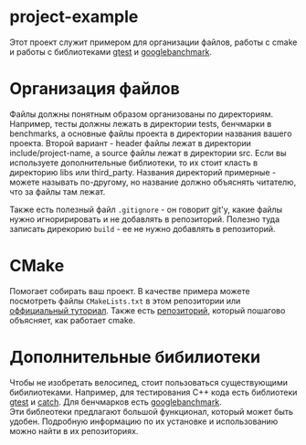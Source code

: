 # project-example

Этот проект служит примером для организации файлов, работы с cmake и работы с библиотеками [gtest](https://github.com/google/googletest) и [googlebanchmark](https://github.com/google/benchmark).

# Организация файлов
Файлы должны понятным образом организованы по директориям. Например, тесты должны лежать в директории tests, бенчмарки в benchmarks, а основные файлы проекта в директории названия вашего проекта. Второй вариант - header файлы лежат в директории include/project-name, а source файлы лежат в директории src. Если вы используете дополнительные библиотеки, то их стоит класть в директорию libs или third_party.
Названия директорий примерные - можете называть по-другому, но название должно объяснять читателю, что за файлы там лежат.

Также есть полезный файл `.gitignore` - он говорит git'у, какие файлы нужно игноририровать и не добавлять в репозиторий. Полезно туда записать дирекорию `build` - ее не нужно добавлять в репозиторий.

# CMake
Помогает собирать ваш проект. В качестве примера можете посмотреть файлы `CMakeLists.txt` в этом репозитории или [оффициальный туториал](https://cmake.org/cmake/help/latest/guide/tutorial/index.html). Также есть [репозиторий](https://github.com/ttroy50/cmake-examples), который пошагово объясняет, как работает cmake.

# Дополнительные бибилиотеки
Чтобы не изобретать велосипед, стоит пользоваться существующими бибилиотеками. Например, для тестирования C++ кода есть библиотеки [gtest](https://github.com/google/googletest) и [catch](https://github.com/catchorg/Catch2). Для бенчмарков есть [googlebanchmark](https://github.com/google/benchmark).  
Эти библеотеки предлагают большой функционал, который может быть удобен. Подробную информацию по их установке и использованию можно найти в их репозиториях.
